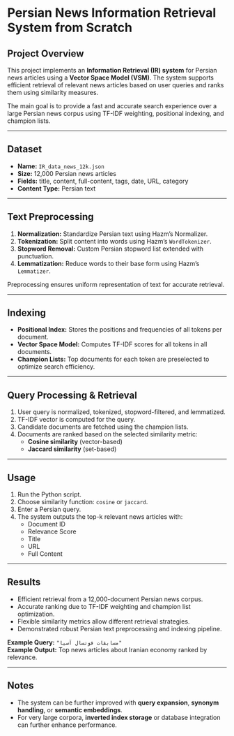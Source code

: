 # Persian News Information Retrieval System from Scratch

## Project Overview
This project implements an **Information Retrieval (IR) system** for Persian news articles using a **Vector Space Model (VSM)**. The system supports efficient retrieval of relevant news articles based on user queries and ranks them using similarity measures.  

The main goal is to provide a fast and accurate search experience over a large Persian news corpus using TF-IDF weighting, positional indexing, and champion lists.  

---

## Dataset
- **Name:** `IR_data_news_12k.json`  
- **Size:** 12,000 Persian news articles  
- **Fields:** title, content, full-content, tags, date, URL, category  
- **Content Type:** Persian text  

---

## Text Preprocessing
1. **Normalization:** Standardize Persian text using Hazm’s Normalizer.  
2. **Tokenization:** Split content into words using Hazm’s `WordTokenizer`.  
3. **Stopword Removal:** Custom Persian stopword list extended with punctuation.  
4. **Lemmatization:** Reduce words to their base form using Hazm’s `Lemmatizer`.  

Preprocessing ensures uniform representation of text for accurate retrieval.

---

## Indexing
- **Positional Index:** Stores the positions and frequencies of all tokens per document.  
- **Vector Space Model:** Computes TF-IDF scores for all tokens in all documents.  
- **Champion Lists:** Top documents for each token are preselected to optimize search efficiency.  

---

## Query Processing & Retrieval
1. User query is normalized, tokenized, stopword-filtered, and lemmatized.  
2. TF-IDF vector is computed for the query.  
3. Candidate documents are fetched using the champion lists.  
4. Documents are ranked based on the selected similarity metric:
   - **Cosine similarity** (vector-based)  
   - **Jaccard similarity** (set-based)  

---

## Usage
1. Run the Python script.  
2. Choose similarity function: `cosine` or `jaccard`.  
3. Enter a Persian query.  
4. The system outputs the top-k relevant news articles with:
   - Document ID  
   - Relevance Score  
   - Title  
   - URL  
   - Full Content  

---

## Results
- Efficient retrieval from a 12,000-document Persian news corpus.  
- Accurate ranking due to TF-IDF weighting and champion list optimization.  
- Flexible similarity metrics allow different retrieval strategies.  
- Demonstrated robust Persian text preprocessing and indexing pipeline.  

**Example Query:** `"مسابقات فوتسال آسیا"`  
**Example Output:** Top news articles about Iranian economy ranked by relevance.

---

## Notes
- The system can be further improved with **query expansion**, **synonym handling**, or **semantic embeddings**.  
- For very large corpora, **inverted index storage** or database integration can further enhance performance.  
